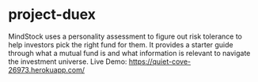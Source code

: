 # project-duex

MindStock uses a personality assessment to figure out risk tolerance to help investors pick the right fund for them. It provides a starter guide through what a mutual fund is and what information is relevant to navigate the investment universe. 
Live Demo: https://quiet-cove-26973.herokuapp.com/
